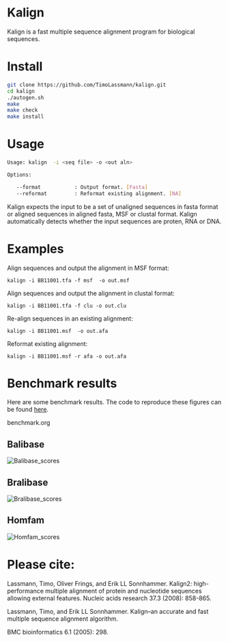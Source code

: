 # Kalign

Kalign is a fast multiple sequence alignment program for biological sequences.

# Install

``` bash
git clone https://github.com/TimoLassmann/kalign.git 
cd kalign
./autogen.sh
make 
make check 
make install 
```

# Usage


``` sh
Usage: kalign  -i <seq file> -o <out aln> 

Options:

   --format           : Output format. [Fasta]
   --reformat         : Reformat existing alignment. [NA]
```

Kalign expects the input to be a set of unaligned sequences in fasta format or aligned sequences in aligned fasta, MSF or clustal format. Kalign automatically detects whether the input sequences are proten, RNA or DNA.

# Examples

Align sequences and output the alignment in MSF format:

```
kalign -i BB11001.tfa -f msf  -o out.msf
```

Align sequences and output the alignment in clustal format:

```
kalign -i BB11001.tfa -f clu -o out.clu
```

Re-align sequences in an existing alignment:

```
kalign -i BB11001.msf  -o out.afa
```

Reformat existing alignment: 

```
kalign -i BB11001.msf -r afa -o out.afa
```

# Benchmark results 

  Here are some benchmark results. The code to reproduce these figures can be found [here](scripts/benchmark.org). 

benchmark.org

## Balibase

![Balibase_scores](https://user-images.githubusercontent.com/8110320/66697423-7ea3d000-eca3-11e9-919a-995ca8e9f7c1.jpeg)

## Bralibase

![Bralibase_scores](https://user-images.githubusercontent.com/8110320/66697424-86637480-eca3-11e9-90ea-238f82b0ac6b.jpeg)

## Homfam

![Homfam_scores](https://user-images.githubusercontent.com/8110320/66697425-895e6500-eca3-11e9-97e7-63f3a79133cf.jpeg)


# Please cite:

Lassmann, Timo, Oliver Frings, and Erik LL Sonnhammer.
Kalign2: high-performance multiple alignment of protein and
nucleotide sequences allowing external features.
Nucleic acids research 37.3 (2008): 858-865.
        
Lassmann, Timo, and Erik LL Sonnhammer. Kalign–an accurate and
fast multiple sequence alignment algorithm.

BMC bioinformatics 6.1 (2005): 298.

